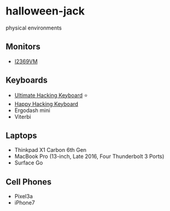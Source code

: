 # halloween-jack
physical environments

## Monitors
- [I2369VM](https://eu.aoc.com/en/monitors/i2369vm)

## Keyboards
- [Ultimate Hacking Keyboard](https://ultimatehackingkeyboard.com/) ⭐
- [Happy Hacking Keyboard](https://www.pfu.fujitsu.com/hhkeyboard/hhkbpro2/)
- Ergodash mini
- Viterbi

## Laptops
- Thinkpad X1 Carbon 6th Gen
- MacBook Pro (13-inch, Late 2016, Four Thunderbolt 3 Ports)
- Surface Go

## Cell Phones
- Pixel3a
- iPhone7
